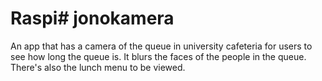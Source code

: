 # Raspi# jonokamera


An app that has a camera of the queue in university cafeteria for users to see how long the queue is. 
It blurs the faces of the people in the queue. There's also the lunch menu to be viewed. 

